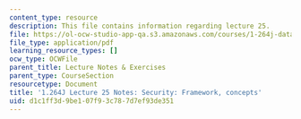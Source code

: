 ```yaml
---
content_type: resource
description: This file contains information regarding lecture 25.
file: https://ol-ocw-studio-app-qa.s3.amazonaws.com/courses/1-264j-database-internet-and-systems-integration-technologies-fall-2013/d1c1ff3d9be107f93c787d7ef93de351_MIT1_264JF13_lect_25.pdf
file_type: application/pdf
learning_resource_types: []
ocw_type: OCWFile
parent_title: Lecture Notes & Exercises
parent_type: CourseSection
resourcetype: Document
title: '1.264J Lecture 25 Notes: Security: Framework, concepts'
uid: d1c1ff3d-9be1-07f9-3c78-7d7ef93de351
---
```

